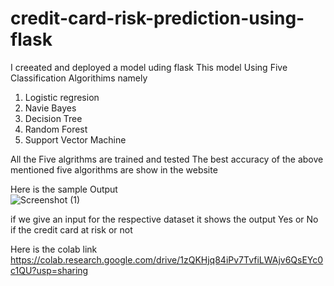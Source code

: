 # credit-card-risk-prediction-using-flask
I creeated and deployed a model uding flask
This model Using Five Classification Algorithims namely
<ol>
<li>Logistic regresion </li>
<li>Navie Bayes</li>
<li>Decision Tree</li>
<li> Random Forest</li>
<li>Support Vector Machine</li>
  </ol>

All the Five algrithms are trained and tested
The best accuracy of the above mentioned five algorithms are show in the website 

Here is the sample Output<br>
![Screenshot (1)](https://user-images.githubusercontent.com/94166506/177485202-3b7df008-acec-4b23-965c-837386ae5298.png)

if we give an input for the respective dataset it shows the output Yes or No if the credit card at risk or not


Here is the colab link
https://colab.research.google.com/drive/1zQKHjq84iPv7TvfiLWAjv6QsEYc0c1QU?usp=sharing
